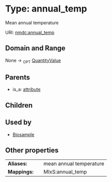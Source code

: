 
# Type: annual_temp


Mean annual temperature

URI: [nmdc:annual_temp](https://microbiomedata/meta/annual_temp)


## Domain and Range

None ->  <sub>OPT</sub> [QuantityValue](QuantityValue.md)

## Parents

 *  is_a: [attribute](attribute.md)

## Children


## Used by

 * [Biosample](Biosample.md)

## Other properties

|  |  |  |
| --- | --- | --- |
| **Aliases:** | | mean annual temperature |
| **Mappings:** | | MIxS:annual_temp |


